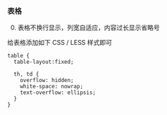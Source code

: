 ### 表格

0. 表格不换行显示，列宽自适应，内容过长显示省略号

给表格添加如下 CSS / LESS 样式即可
``` less
table {
  table-layout:fixed;

  th, td {
    overflow: hidden;
    white-space: nowrap;
    text-overflow: ellipsis;
  }
}
```

